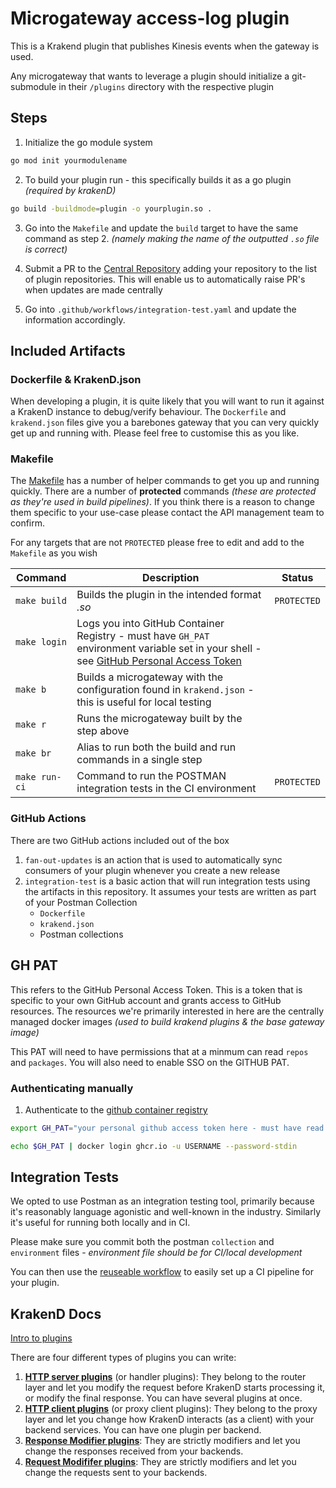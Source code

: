 # Microgateway access-log plugin

This is a Krakend plugin that publishes Kinesis events when the gateway is used.

Any microgateway that wants to leverage a plugin should initialize a git-submodule in their `/plugins` directory with the respective plugin

## Steps

1. Initialize the go module system

```sh
go mod init yourmodulename
```

2. To build your plugin run - this specifically builds it as a go plugin _(required by krakenD)_

```sh
go build -buildmode=plugin -o yourplugin.so .
```

3. Go into the `Makefile` and update the `build` target to have the same command as step 2. _(namely making the name of
   the outputted `.so` file is correct)_

4. Submit a PR to the [Central Repository](https://github.com/KL-Engineering/central-microgateway-configuration/blob/main/plugins.json) adding your repository to the list of plugin repositories. This will enable us to automatically raise PR's when updates are made centrally

5. Go into `.github/workflows/integration-test.yaml` and update the information accordingly.

## Included Artifacts

### Dockerfile & KrakenD.json

When developing a plugin, it is quite likely that you will want to run it against a KrakenD instance to debug/verify behaviour. The `Dockerfile` and `krakend.json` files give you a barebones gateway that you can very quickly get up and running with. Please feel free to customise this as you like.

### Makefile

The [Makefile](Makefile) has a number of helper commands to get you up and running quickly. There are a number of
**protected** commands _(these are protected as they're used in build pipelines)_. If you think there is a reason to change
them specific to your use-case please contact the API management team to confirm.

For any targets that are not `PROTECTED` please free to edit and add to the `Makefile` as you wish

| Command       | Description                                                                                                                                       | Status      |
| ------------- | ------------------------------------------------------------------------------------------------------------------------------------------------- | ----------- |
| `make build`  | Builds the plugin in the intended format _<name>.so_                                                                                              | `PROTECTED` |
| `make login`  | Logs you into GitHub Container Registry - must have `GH_PAT` environment variable set in your shell - see [GitHub Personal Access Token](#GH-PAT) |             |
| `make b`      | Builds a microgateway with the configuration found in `krakend.json` - this is useful for local testing                                           |             |
| `make r`      | Runs the microgateway built by the step above                                                                                                     |             |
| `make br`     | Alias to run both the build and run commands in a single step                                                                                     |             |
| `make run-ci` | Command to run the POSTMAN integration tests in the CI environment                                                                                | `PROTECTED` |

### GitHub Actions

There are two GitHub actions included out of the box

1. `fan-out-updates` is an action that is used to automatically sync consumers of your plugin whenever you create a new release
2. `integration-test` is a basic action that will run integration tests using the artifacts in this repository. It assumes your tests are written as part of your Postman Collection
   - `Dockerfile`
   - `krakend.json`
   - Postman collections

## GH PAT

This refers to the GitHub Personal Access Token. This is a token that is specific to your own GitHub account and grants
access to GitHub resources. The resources we're primarily interested in here are the centrally managed docker images _(used to build krakend plugins & the base gateway image)_

This PAT will need to have permissions that at a minmum can read `repos` and `packages`. You will also
need to enable SSO on the GITHUB PAT.

### Authenticating manually

1. Authenticate to the [github container registry](https://docs.github.com/en/packages/working-with-a-github-packages-registry/working-with-the-container-registry#authenticating-to-the-container-registry)

```sh
export GH_PAT="your personal github access token here - must have read packages scope at a minimum"

echo $GH_PAT | docker login ghcr.io -u USERNAME --password-stdin
```

## Integration Tests

We opted to use Postman as an integration testing tool, primarily because it's reasonably language agonistic and
well-known in the industry. Similarly it's useful for running both locally and in CI.

Please make sure you commit both the postman `collection` and `environment` files - _environment file should be for
CI/local development_

You can then use the [reuseable workflow](https://github.com/KL-Engineering/central-microgateway-configuration/blob/main/.github/workflows/plugin-integration-test.yaml) to easily set up a CI pipeline for your plugin.

## KrakenD Docs

[Intro to plugins](https://www.krakend.io/docs/extending/introduction/)

There are four different types of plugins you can write:

1. **[HTTP server plugins](https://www.krakend.io/docs/extending/http-server-plugins/)** (or handler plugins): They belong to the router layer and let you modify the request before KrakenD starts processing it, or modify the final response. You can have several plugins at once.
2. **[HTTP client plugins](https://www.krakend.io/docs/extending/http-client-plugins/)** (or proxy client plugins): They belong to the proxy layer and let you change how KrakenD interacts (as a client) with your backend services. You can have one plugin per backend.
3. **[Response Modifier plugins](https://www.krakend.io/docs/extending/plugin-modifiers/)**: They are strictly modifiers and let you change the responses received from your backends.
4. **[Request Modififer plugins](https://www.krakend.io/docs/extending/plugin-modifiers/)**: They are strictly modifiers and let you change the requests sent to your backends.
